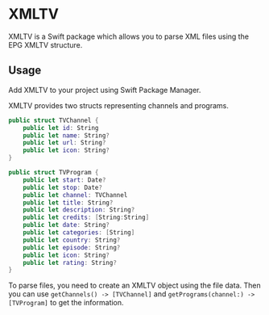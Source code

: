 # XMLTV

XMLTV is a Swift package which allows you to parse XML files using the EPG XMLTV structure.

## Usage
Add XMLTV to your project using Swift Package Manager.

XMLTV provides two structs representing channels and programs.

```swift
public struct TVChannel {
    public let id: String
    public let name: String?
    public let url: String?
    public let icon: String?
}

public struct TVProgram {
    public let start: Date?
    public let stop: Date?
    public let channel: TVChannel
    public let title: String?
    public let description: String?
    public let credits: [String:String]
    public let date: String?
    public let categories: [String]
    public let country: String?
    public let episode: String?
    public let icon: String?
    public let rating: String?
}
```

To parse files, you need to create an XMLTV object using the file data. Then you can use `getChannels() -> [TVChannel]` and `getPrograms(channel:) -> [TVProgram]` to get the information.